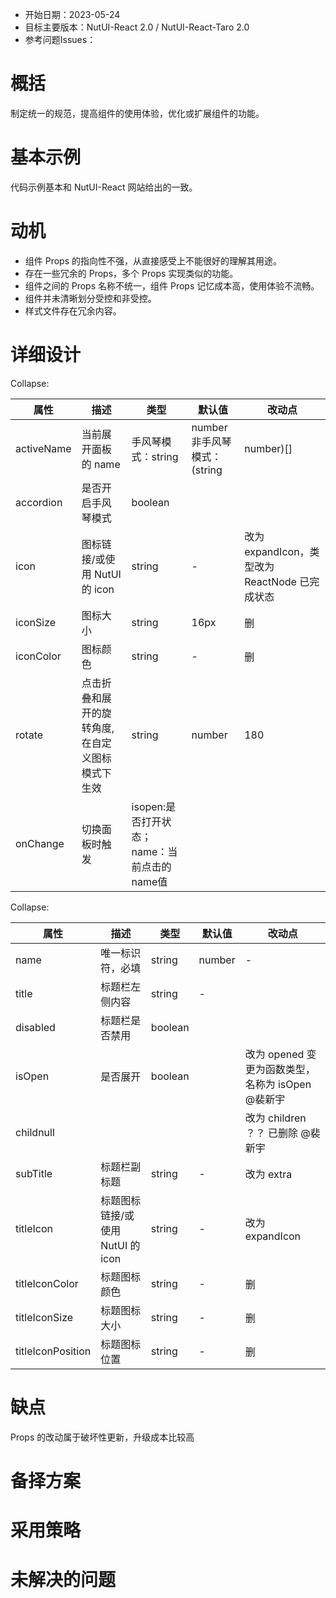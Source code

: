- 开始日期：2023-05-24
- 目标主要版本：NutUI-React 2.0 / NutUI-React-Taro 2.0
- 参考问题Issues：

# 概括

制定统一的规范，提高组件的使用体验，优化或扩展组件的功能。


# 基本示例

代码示例基本和 NutUI-React 网站给出的一致。


# 动机

- 组件 Props 的指向性不强，从直接感受上不能很好的理解其用途。
- 存在一些冗余的 Props，多个 Props 实现类似的功能。
- 组件之间的 Props 名称不统一，组件 Props 记忆成本高，使用体验不流畅。
- 组件并未清晰划分受控和非受控。
- 样式文件存在冗余内容。


# 详细设计


Collapse:

| 属性 | 描述 | 类型 | 默认值 | 改动点 |
| --- | --- | --- | --- | --- |
| activeName | 当前展开面板的 name | 手风琴模式：string | number 非手风琴模式：(string | number)[] | - | 改 activeKey  与 item 上的 name 保持一致，activeName 未修改 @裴新宇  |
| accordion | 是否开启手风琴模式 | boolean |  |  |
| icon | 图标链接/或使用 NutUI 的 icon | string | - | 改为 expandIcon，类型改为 ReactNode  已完成状态 |
| iconSize | 图标大小 | string | 16px | 删 |
| iconColor | 图标颜色 | string | - | 删 |
| rotate | 点击折叠和展开的旋转角度,在自定义图标模式下生效 | string | number | 180 |  |
| onChange | 切换面板时触发 | isopen:是否打开状态；name：当前点击的name值 |  |  |

Collapse:
    
| 属性 | 描述 | 类型 | 默认值 | 改动点 |
| --- | --- | --- | --- | --- |
| name | 唯一标识符，必填 | string | number | - | 改为 key？？？待办  key 不合法，未修改 @裴新宇  |
| title | 标题栏左侧内容 | string | - |  |
| disabled | 标题栏是否禁用 | boolean |  |  |
| isOpen | 是否展开 | boolean |  | 改为 opened   变更为函数类型，名称为 isOpen @裴新宇  |
| childnull |  |  |  | 改为 children ？？  已删除 @裴新宇  |
| subTitle | 标题栏副标题 | string | - | 改为 extra |
| titleIcon | 标题图标链接/或使用 NutUI 的 icon | string | - | 改为 expandIcon |
| titleIconColor | 标题图标颜色 | string | - | 删 |
| titleIconSize | 标题图标大小 | string | - | 删 |
| titleIconPosition | 标题图标位置 | string | - | 删 |


# 缺点

Props 的改动属于破坏性更新，升级成本比较高

# 备择方案


# 采用策略


# 未解决的问题

